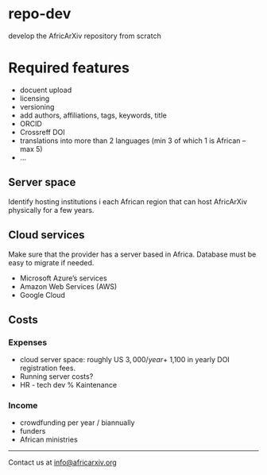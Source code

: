 # repo-dev
develop the AfricArXiv repository from scratch


# Required features

- docuent upload
- licensing
- versioning
- add authors, affiliations, tags, keywords, title
- ORCID
- Crossreff DOI
- translations into more than 2 languages (min 3 of which 1 is African – max 5)
- …


## Server space
Identify hosting institutions i each African region that can host AfricArXiv physically for a few years.


## Cloud services
Make sure that the provider has a server based in Africa. Database must be easy to migrate if needed.
- Microsoft Azure’s services
- Amazon Web Services (AWS)
- Google Cloud


## Costs
### Expenses
- cloud server space: roughly US $3,000/year + ~$1,100 in yearly DOI registration fees. 
- Running server costs?
- HR - tech dev % Kaintenance

### Income
- crowdfunding per year / biannually
- funders
- African ministries


---

Contact us at info@africarxiv.org

